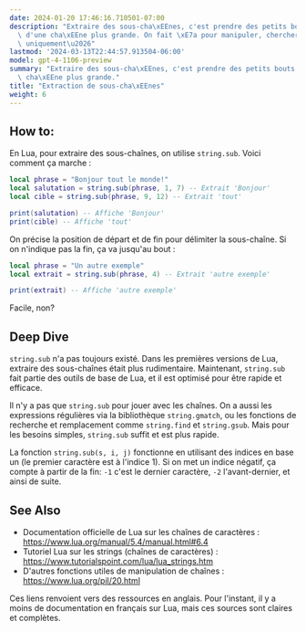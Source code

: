 ```yaml
---
date: 2024-01-20 17:46:16.710501-07:00
description: "Extraire des sous-cha\xEEnes, c'est prendre des petits bouts de texte\
  \ d'une cha\xEEne plus grande. On fait \xE7a pour manipuler, chercher ou analyser\
  \ uniquement\u2026"
lastmod: '2024-03-13T22:44:57.913504-06:00'
model: gpt-4-1106-preview
summary: "Extraire des sous-cha\xEEnes, c'est prendre des petits bouts de texte d'une\
  \ cha\xEEne plus grande."
title: "Extraction de sous-cha\xEEnes"
weight: 6
---
```


## How to:
En Lua, pour extraire des sous-chaînes, on utilise `string.sub`. Voici comment ça marche :

```Lua
local phrase = "Bonjour tout le monde!"
local salutation = string.sub(phrase, 1, 7) -- Extrait 'Bonjour'
local cible = string.sub(phrase, 9, 12) -- Extrait 'tout'

print(salutation) -- Affiche 'Bonjour'
print(cible) -- Affiche 'tout'
```

On précise la position de départ et de fin pour délimiter la sous-chaîne. Si on n'indique pas la fin, ça va jusqu'au bout :

```Lua
local phrase = "Un autre exemple"
local extrait = string.sub(phrase, 4) -- Extrait 'autre exemple'

print(extrait) -- Affiche 'autre exemple'
```

Facile, non?

## Deep Dive
`string.sub` n'a pas toujours existé. Dans les premières versions de Lua, extraire des sous-chaînes était plus rudimentaire. Maintenant, `string.sub` fait partie des outils de base de Lua, et il est optimisé pour être rapide et efficace.

Il n'y a pas que `string.sub` pour jouer avec les chaînes. On a aussi les expressions régulières via la bibliothèque `string.gmatch`, ou les fonctions de recherche et remplacement comme `string.find` et `string.gsub`. Mais pour les besoins simples, `string.sub` suffit et est plus rapide.

La fonction `string.sub(s, i, j)` fonctionne en utilisant des indices en base un (le premier caractère est à l'indice 1). Si on met un indice négatif, ça compte à partir de la fin: `-1` c'est le dernier caractère, `-2` l'avant-dernier, et ainsi de suite.

## See Also
- Documentation officielle de Lua sur les chaînes de caractères : https://www.lua.org/manual/5.4/manual.html#6.4
- Tutoriel Lua sur les strings (chaînes de caractères) : https://www.tutorialspoint.com/lua/lua_strings.htm
- D'autres fonctions utiles de manipulation de chaînes : https://www.lua.org/pil/20.html

Ces liens renvoient vers des ressources en anglais. Pour l'instant, il y a moins de documentation en français sur Lua, mais ces sources sont claires et complètes.
